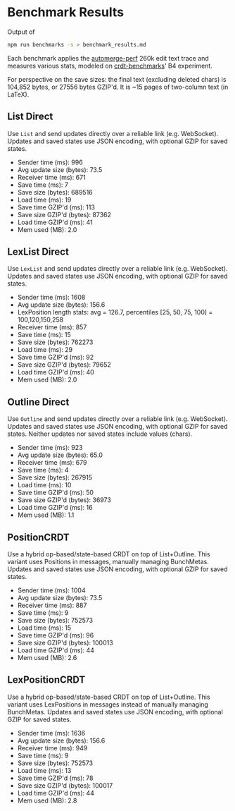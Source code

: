 # Benchmark Results
Output of
```bash
npm run benchmarks -s > benchmark_results.md
```
Each benchmark applies the [automerge-perf](https://github.com/automerge/automerge-perf) 260k edit text trace and measures various stats, modeled on [crdt-benchmarks](https://github.com/dmonad/crdt-benchmarks/)' B4 experiment.

For perspective on the save sizes: the final text (excluding deleted chars) is 104,852 bytes, or 27556 bytes GZIP'd. It is ~15 pages of two-column text (in LaTeX).


## List Direct

Use `List` and send updates directly over a reliable link (e.g. WebSocket).
Updates and saved states use JSON encoding, with optional GZIP for saved states.

- Sender time (ms): 996
- Avg update size (bytes): 73.5
- Receiver time (ms): 671
- Save time (ms): 7
- Save size (bytes): 689516
- Load time (ms): 19
- Save time GZIP'd (ms): 113
- Save size GZIP'd (bytes): 87362
- Load time GZIP'd (ms): 41
- Mem used (MB): 2.0

## LexList Direct

Use `LexList` and send updates directly over a reliable link (e.g. WebSocket).
Updates and saved states use JSON encoding, with optional GZIP for saved states.

- Sender time (ms): 1608
- Avg update size (bytes): 156.6
- LexPosition length stats: avg = 126.7, percentiles [25, 50, 75, 100] = 100,120,150,258
- Receiver time (ms): 857
- Save time (ms): 15
- Save size (bytes): 762273
- Load time (ms): 29
- Save time GZIP'd (ms): 92
- Save size GZIP'd (bytes): 79652
- Load time GZIP'd (ms): 40
- Mem used (MB): 2.0

## Outline Direct

Use `Outline` and send updates directly over a reliable link (e.g. WebSocket).
Updates and saved states use JSON encoding, with optional GZIP for saved states.
Neither updates nor saved states include values (chars).

- Sender time (ms): 923
- Avg update size (bytes): 65.0
- Receiver time (ms): 679
- Save time (ms): 4
- Save size (bytes): 267915
- Load time (ms): 10
- Save time GZIP'd (ms): 50
- Save size GZIP'd (bytes): 36973
- Load time GZIP'd (ms): 16
- Mem used (MB): 1.1

## PositionCRDT

Use a hybrid op-based/state-based CRDT on top of List+Outline.
This variant uses Positions in messages, manually managing BunchMetas.
Updates and saved states use JSON encoding, with optional GZIP for saved states.

- Sender time (ms): 1004
- Avg update size (bytes): 73.5
- Receiver time (ms): 887
- Save time (ms): 9
- Save size (bytes): 752573
- Load time (ms): 15
- Save time GZIP'd (ms): 96
- Save size GZIP'd (bytes): 100013
- Load time GZIP'd (ms): 44
- Mem used (MB): 2.6

## LexPositionCRDT

Use a hybrid op-based/state-based CRDT on top of List+Outline.
This variant uses LexPositions in messages instead of manually managing BunchMetas.
Updates and saved states use JSON encoding, with optional GZIP for saved states.

- Sender time (ms): 1636
- Avg update size (bytes): 156.6
- Receiver time (ms): 949
- Save time (ms): 9
- Save size (bytes): 752573
- Load time (ms): 13
- Save time GZIP'd (ms): 78
- Save size GZIP'd (bytes): 100017
- Load time GZIP'd (ms): 44
- Mem used (MB): 2.8
